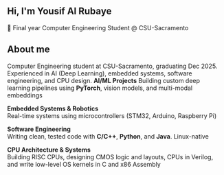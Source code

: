 ## Hi, I'm Yousif Al Rubaye  

🚀 Final year Computer Engineering Student @ CSU-Sacramento  

## About me  

Computer Engineering student at CSU-Sacramento, graduating Dec 2025. Experienced in AI (Deep Learning), embedded systems, software engineering, and CPU design.
**AI/ML Projects**
Building custom deep learning pipelines using **PyTorch**, vision models, and multi-modal embeddings  

**Embedded Systems & Robotics**  
Real-time systems using microcontrollers (STM32, Arduino, Raspberry Pi)  

**Software Engineering**  
Writing clean, tested code with **C/C++**, **Python**, and **Java**. Linux-native  

**CPU Architecture & Systems**  
Building RISC CPUs, designing CMOS logic and layouts, CPUs in Verilog, and write low-level OS kernels in C and x86 Assembly
